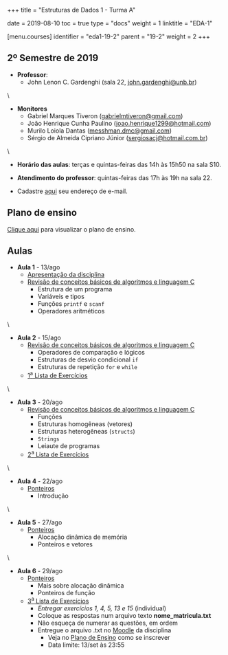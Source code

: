+++
title = "Estruturas de Dados 1 - Turma A"

date = 2019-08-10
toc = true
type = "docs"
weight = 1
linktitle = "EDA-1"

[menu.courses]
  identifier = "eda1-19-2"
  parent = "19-2"
  weight = 2
+++

## 2º Semestre de 2019

* **Professor**:
   * John Lenon C. Gardenghi (sala 22, john.gardenghi@unb.br)

\

* **Monitores**
   * Gabriel Marques Tiveron (gabrielmtiveron@gmail.com)
   * João Henrique Cunha Paulino (joao.henrique1299@hotmail.com)
   * Murilo Loiola Dantas (messhman.dmc@gmail.com)
   * Sérgio de Almeida Cipriano Júnior (sergiosacj@hotmail.com.br)

\

* **Horário das aulas**: terças e quintas-feiras das 14h às 15h50 na sala S10.
* **Atendimento do professor**: quintas-feiras das 17h às 19h na sala 22.

* Cadastre [aqui](https://forms.gle/MMSQJP246yDj3Hfu9) seu endereço de e-mail.

## Plano de ensino

[Clique aqui](/courses/2019_2/eda1/plano_eda_1_19_2.pdf) para visualizar o plano de ensino.

## Aulas

* **Aula 1** - 13/ago
  * [Apresentação da disciplina](/courses/2019_2/eda1/aula1_slides.pdf)
  * [Revisão de conceitos básicos de algoritmos e linguagem C](/courses/2019_2/eda1/aula1.pdf)
     + Estrutura de um programa
     + Variáveis e tipos
     + Funções `printf` e `scanf`
     + Operadores aritméticos
    
\

* **Aula 2** - 15/ago
  * [Revisão de conceitos básicos de algoritmos e linguagem C](/courses/2019_2/eda1/aula2.pdf)
     * Operadores de comparação e lógicos
     * Estruturas de desvio condicional `if`
     * Estruturas de repetição `for` e `while`
  * [1<sup>a</sup> Lista de Exercícios](https://moj.naquadah.com.br/cgi-bin/contest.sh/jl_eda1a_l1_2019_2)

\

* **Aula 3** - 20/ago
  * [Revisão de conceitos básicos de algoritmos e linguagem C](/courses/2019_2/eda1/aula3.pdf)
     * Funções
     * Estruturas homogêneas (vetores)
     * Estruturas heterogêneas (`structs`)
     * `Strings`
     * Leiaute de programas
  * [2<sup>a</sup> Lista de Exercícios](https://moj.naquadah.com.br/cgi-bin/contest.sh/jl_eda1a_l2_2019_2)

\

* **Aula 4** - 22/ago
  * [Ponteiros](/courses/2019_2/eda1/aula_ponteiros.pdf)
     * Introdução

\

* **Aula 5** - 27/ago
  * [Ponteiros](/courses/2019_2/eda1/aula_ponteiros.pdf)
     * Alocação dinâmica de memória
     * Ponteiros e vetores

\

* **Aula 6** - 29/ago
  * [Ponteiros](/courses/2019_2/eda1/aula_ponteiros.pdf)
     * Mais sobre alocação dinâmica
     * Ponteiros de função
  * [3<sup>a</sup> Lista de Exercícios](/courses/2019_2/eda1/lista_ponteiros.pdf)
     * *Entregar exercícios 1, 4, 5, 13 e 15* (individual)
     * Coloque as respostas num arquivo texto **nome_matricula.txt**
     * Não esqueça de numerar as questões, em ordem
     * Entregue o arquivo .txt no [Moodle](https://aprender.ead.unb.br/course/view.php?id=6256) da disciplina
         * Veja no [Plano de Ensino](/courses/2019_2/eda1/plano_eda_1_19_2.pdf) como se inscrever
         * Data limite: 13/set às 23:55